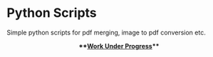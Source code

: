 # Python Scripts

Simple python scripts for pdf merging, image to pdf conversion etc.


**<center>\*\*<ins>Work Under Progress</ins>\*\*</center>**
